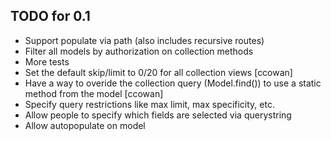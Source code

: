 ## TODO for 0.1

- Support populate via path (also includes recursive routes)
- Filter all models by authorization on collection methods
- More tests
- Set the default skip/limit to 0/20 for all collection views [ccowan]
- Have a way to overide the collection query (Model.find()) to use a static method from the model [ccowan]
- Specify query restrictions like max limit, max specificity, etc.
- Allow people to specify which fields are selected via querystring
- Allow autopopulate on model